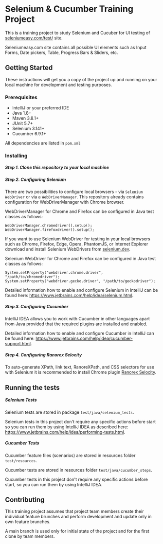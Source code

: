 # Selenium & Cucumber Training Project

This is a training project to study Selenium and Cucuber for UI testing of [seleniumeasy.com/test/](https://www.seleniumeasy.com/test/) site.

Seleniumeasy.com site contains all possible UI elements such as Input Forms, Date pickers, Table, Progress Bars & Sliders, etc.


## Getting Started

These instructions will get you a copy of the project up and running on your local machine for development and testing purposes.

### Prerequisites

* IntelliJ or your preferred IDE
* Java 1.8+
* Maven 3.8.1+
* JUnit 5.7+
* Selenium 3.141+
* Cucumber 6.9.1+

All dependencies are listed in `pom.xml`

### Installing

##### Step 1. Clone this repository to your local machine

##### Step 2. Configuring Selenium

There are two possibilities to configure local browsers - via `Selenium WebDriver` or via a `WebDriverManager`. This repository already contains configuration for WebDriverManager with Chrome browser.

WebDriverManager for Chrome and Firefox can be configured in Java test classes as follows:
```
WebDriverManager.chromedriver().setup();
WebDriverManager.firefoxdriver().setup();
```

If you want to use Selenium WebDriver for testing in your local browsers such as Chrome, Firefox, Edge, Opera, PhantomJS, or Internet Explorer download and install Selenium WebDrivers from [selenium.dev](https://www.selenium.dev/downloads/).

Selenium WebDriver for Chrome and Firefox can be configured in Java test classes as follows:
```
System.setProperty("webdriver.chrome.driver", "/path/to/chromedriver");
System.setProperty("webdriver.gecko.driver", "/path/to/geckodriver");
``` 
Detailed information how to enable and configure Selenium in IntelliJ can be found here: https://www.jetbrains.com/help/idea/selenium.html.

##### Step 3. Configuring Cucumber

IntelliJ IDEA allows you to work with Cucumber in other languages apart from Java provided that the required plugins are installed and enabled.

Detailed information how to enable and configure Cucumber in IntelliJ can be found here: https://www.jetbrains.com/help/idea/cucumber-support.html.


##### Step 4. Configuring Ranorex Selocity

To auto-generate XPath, link text, RanoreXPath, and CSS selectors for use with Selenium it is recommended to install Chrome plugin [Ranorex Selocity](https://chrome.google.com/webstore/detail/ranorex-selocity/ocgghcnnjekfpbmafindjmijdpopafoe).



## Running the tests

##### Selenium Tests

Selenium tests are stored in package `test/java/selenium_tests`.

Selenium tests in this project don't require any specific actions before start so you can run them by using IntelliJ IDEA as described here: https://www.jetbrains.com/help/idea/performing-tests.html.

##### Cucumber Tests

Cucumber feature files (scenarios) are stored in resources folder `test/resources`.

Cucumber tests are stored in resources folder `test/java/cucumber_steps`.

Cucumber tests in this project don't require any specific actions before start, so you can run them by using IntelliJ IDEA.



## Contributing

This training project assumes that project team members create their individual feature brunches and perform development and update only in own feature brunches.

A main branch is used only for initial state of the project and for the first clone by team members.

